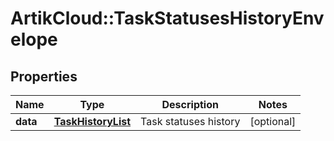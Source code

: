# ArtikCloud::TaskStatusesHistoryEnvelope

## Properties
Name | Type | Description | Notes
------------ | ------------- | ------------- | -------------
**data** | [**TaskHistoryList**](TaskHistoryList.md) | Task statuses history | [optional] 


